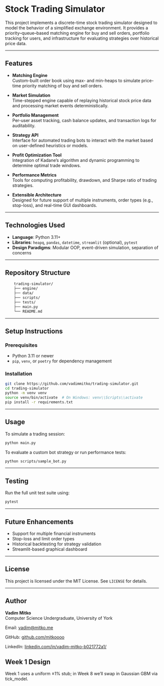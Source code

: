 # Stock Trading Simulator

This project implements a discrete-time stock trading simulator designed to model the behavior of a simplified exchange environment. It provides a priority–queue–based matching engine for buy and sell orders, portfolio tracking for users, and infrastructure for evaluating strategies over historical price data.

---

## Features

- **Matching Engine**  
  Custom-built order book using max- and min-heaps to simulate price-time priority matching of buy and sell orders.

- **Market Simulation**  
  Time-stepped engine capable of replaying historical stock price data and processing market events deterministically.

- **Portfolio Management**  
  Per-user asset tracking, cash balance updates, and transaction logs for auditability.

- **Strategy API**  
  Interface for automated trading bots to interact with the market based on user-defined heuristics or models.

- **Profit Optimization Tool**  
  Integration of Kadane’s algorithm and dynamic programming to determine optimal trade windows.

- **Performance Metrics**  
  Tools for computing profitability, drawdown, and Sharpe ratio of trading strategies.

- **Extensible Architecture**  
  Designed for future support of multiple instruments, order types (e.g., stop-loss), and real-time GUI dashboards.

---

## Technologies Used

- **Language**: Python 3.11+
- **Libraries**: `heapq`, `pandas`, `datetime`, `streamlit` (optional), `pytest`
- **Design Paradigms**: Modular OOP, event-driven simulation, separation of concerns

---

## Repository Structure

```bash
    trading-simulator/
    ├── engine/
    ├── data/
    ├── scripts/
    ├── tests/
    ├── main.py
    └── README.md
```

---

## Setup Instructions

### Prerequisites

- Python 3.11 or newer
- `pip`, `venv`, or `poetry` for dependency management

### Installation

```bash
git clone https://github.com/vadimmitko/trading-simulator.git
cd trading-simulator
python -m venv venv
source venv/bin/activate  # On Windows: venv\\Scripts\\activate
pip install -r requirements.txt
```

---

## Usage

To simulate a trading session:

```bash
python main.py
```

To evaluate a custom bot strategy or run performance tests:

```bash
python scripts/sample_bot.py
```

---

## Testing

Run the full unit test suite using:

```bash
pytest
```

---

## Future Enhancements

- Support for multiple financial instruments
- Stop-loss and limit order types
- Historical backtesting for strategy validation
- Streamlit-based graphical dashboard

---

## License

This project is licensed under the MIT License. See `LICENSE` for details.

---

## Author

**Vadim Mitko**  
Computer Science Undergraduate, University of York

Email: [vadim@mitko.me](vadim@mitko.me)

GitHub: [github.com/mitkoooo](https://github.com/mitkoooo)

LinkedIn: [linkedin.com/in/vadim-mitko-b021772a1/](https://linkedin.com/in/vadim-mitko-b021772a1/)

## Week 1 Design

Week 1 uses a uniform ±1% stub; in Week 8 we’ll swap in Gaussian GBM via tick_model.
